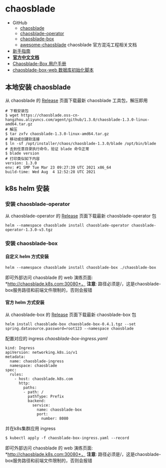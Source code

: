 # chaosblade

- GitHub
  - [chaosblade](https://github.com/chaosblade-io/chaosblade)
  - [chaosblade-operator](https://github.com/chaosblade-io/chaosblade-operator)
  - [chaosblade-box](https://github.com/chaosblade-io/chaosblade-box)
  - [awesome-chaosblade](https://github.com/chaosblade-io/awesome-chaosblade) chaosblade 官方混沌工程相关文档
- [新手指南](https://github.com/chaosblade-io/chaosblade/wiki/%E6%96%B0%E6%89%8B%E6%8C%87%E5%8D%97)
- **[官方中文文档](https://chaosblade-io.gitbook.io/chaosblade-help-zh-cn/)**
- [Chaosblade-Box 用户手册](https://www.yuque.com/docs/share/bc9ad412-6f96-463b-b72d-6773b5fb5ea3)
- [chaosblade-box-web 数据库初始化脚本](https://github.com/chaosblade-io/chaosblade-box/blob/main/chaosblade-box-web/src/main/resources/sql/chaos-box-ddl.sql)

## 本地安装 chaosblade
从 chaosblade 的 [Release](https://github.com/chaosblade-io/chaosblade/releases) 页面下载最新 chaosblade 工具包，解压即用
```
# 下载安装包
$ wget https://chaosblade.oss-cn-hangzhou.aliyuncs.com/agent/github/1.3.0/chaosblade-1.3.0-linux-amd64.tar.gz
# 解压
$ tar zxfv chaosblade-1.3.0-linux-amd64.tar.gz
# 移动或创建软连接
$ ln -sf /opt/installer/chaos/chaosblade-1.3.0/blade /opt/bin/blade
# 去到任意目录执行命令，验证 blade 命令正常
$ blade version
# 打印类似如下内容
version: 1.3.0
env: #1 SMP Tue Mar 23 09:27:39 UTC 2021 x86_64
build-time: Wed Aug  4 12:52:28 UTC 2021
```

## k8s helm 安装 
### 安装 chaosblade-operator
从 chaosblade-operator 的 [Release](https://github.com/chaosblade-io/chaosblade-operator/releases) 页面下载最新 chaosblade-operator 包
```
helm --namespace chaosblade install chaosblade-operator chaosblade-operator-1.3.0-v3.tgz
```

### 安装 chaosblade-box
#### 自定义 helm 方式安装
```
helm --namespace chaosblade install chaosblade-box ./chaosblade-box
```
即可外部访问 chaosblade 的 web 演练页面: *http://chaosblade.k8s.com:30080*，
**注意**: 路径必须是/，这是chaosblade-box服务路径和前端文件限制的，否则会报错

#### 官方 helm 方式安装
从 chaosblade-box 的 [Release](https://github.com/chaosblade-io/chaosblade-box/releases) 页面下载最新 chaosblade-box 包
```
helm install chaosblade-box chaosblade-box-0.4.1.tgz --set spring.datasource.password=root123 --namespace chaosblade
```
配置对应的 ingress *chaosblade-box-ingress.yaml*
```
kind: Ingress
apiVersion: networking.k8s.io/v1
metadata:
  name: chaosblade-ingress
  namespace: chaosblade
spec:
  rules:
    - host: chaosblade.k8s.com
      http:
        paths:
        - path: /
          pathType: Prefix
          backend:
            service:
              name: chaosblade-box
              port:
                number: 8080
```
并在k8s集群应用 ingress 
```
$ kubectl apply -f chaosblade-box-ingress.yaml --record
```
即可外部访问 chaosblade 的 web 演练页面: *http://chaosblade.k8s.com:30080*，
**注意**: 路径必须是/，这是chaosblade-box服务路径和前端文件限制的，否则会报错
